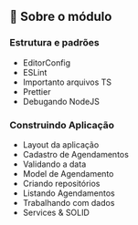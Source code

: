 ## :rocket: Sobre o módulo

### Estrutura e padrões

- EditorConfig
- ESLint
- Importanto arquivos TS
- Prettier
- Debugando NodeJS

### Construindo Aplicação

- Layout da aplicação
- Cadastro de Agendamentos
- Validando a data
- Model de Agendamento
- Criando repositórios
- Listando Agendamentos
- Trabalhando com dados
- Services & SOLID
